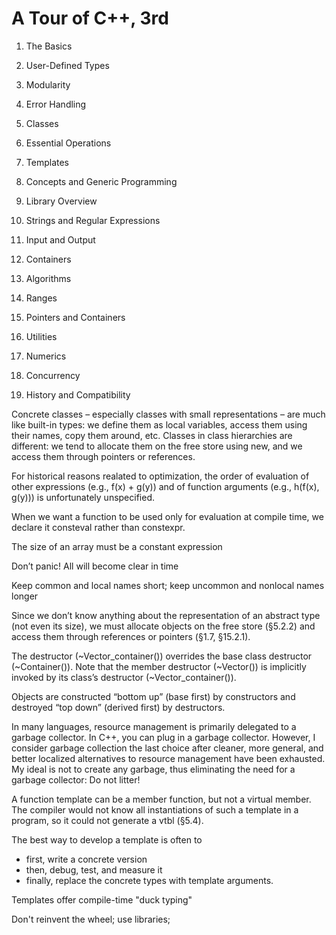 # A Tour of C++, 3rd

1. The Basics
2. User-Defined Types
3. Modularity
4. Error Handling
5. Classes
6. Essential Operations
7. Templates
8. Concepts and Generic Programming
9. Library Overview
10. Strings and Regular Expressions
11. Input and Output
12. Containers
13. Algorithms

14. Ranges
15. Pointers and Containers
16. Utilities
17. Numerics
18. Concurrency
19. History and Compatibility

Concrete classes – especially classes with small representations – are much like built-in types: we define them as local variables, access them using their names, copy them around, etc. Classes in class hierarchies are different: we tend to allocate them on the free store using new, and we access them through pointers or references.

For historical reasons realated to optimization, the order of evaluation of other expressions (e.g., f(x) + g(y)) and of function arguments (e.g., h(f(x), g(y))) is unfortunately unspecified.

When we want a function to be used only for evaluation at compile time, we declare it consteval rather than constexpr.

The size of an array must be a constant expression

Don’t panic! All will become clear in time

Keep common and local names short; keep uncommon and nonlocal names longer

Since we don’t know anything about the representation of an abstract type (not even its size), we must allocate objects on the free store (§5.2.2) and access them through references or pointers (§1.7, §15.2.1).

The destructor (~Vector_container()) overrides the base class destructor (~Container()). Note that the member destructor (~Vector()) is implicitly invoked by its class’s destructor (~Vector_container()).

Objects are constructed “bottom up” (base first) by constructors and destroyed “top down” (derived first) by destructors.

In many languages, resource management is primarily delegated to a garbage collector. In C++, you can plug in a garbage collector. However, I consider garbage collection the last choice after cleaner, more general, and better localized alternatives to resource management have been exhausted. My ideal is not to create any garbage, thus eliminating the need for a garbage collector: Do not litter!

A function template can be a member function, but not a virtual member. The compiler would not know all instantiations of such a template in a program, so it could not generate a vtbl (§5.4).

The best way to develop a template is often to
- first, write a concrete version
- then, debug, test, and measure it
- finally, replace the concrete types with template arguments.

Templates offer compile-time "duck typing"

Don't reinvent the wheel; use libraries;

